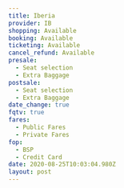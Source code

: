 ```yaml
---
title: Iberia
provider: IB
shopping: Available
booking: Available
ticketing: Available
cancel_refund: Available
presale:
  - Seat selection
  - Extra Baggage
postsale:
  - Seat selection
  - Extra Baggage
date_change: true
fqtv: true
fares:
  - Public Fares
  - Private Fares
fop:
  - BSP
  - Credit Card
date: 2020-08-25T10:03:04.980Z
layout: post
---
```

